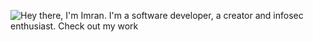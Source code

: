 ![Hey there, I'm Imran. I'm a software developer, a creator and infosec enthusiast. Check out my work](https://media.giphy.com/media/PiQejEf31116URju4V/giphy.gif)
